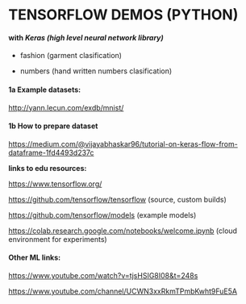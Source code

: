 # TENSORFLOW DEMOS (PYTHON)
#### with ***Keras (high level neural network library)***

- fashion (garment clasification)

- numbers (hand written numbers clasification)

#### 1a Example datasets: 
http://yann.lecun.com/exdb/mnist/

#### 1b How to prepare dataset
https://medium.com/@vijayabhaskar96/tutorial-on-keras-flow-from-dataframe-1fd4493d237c

**links to edu resources:**

https://www.tensorflow.org/

https://github.com/tensorflow/tensorflow (source, custom builds)

https://github.com/tensorflow/models (example models)

https://colab.research.google.com/notebooks/welcome.ipynb (cloud environment for experiments)

#### Other ML links:
https://www.youtube.com/watch?v=tjsHSIG8I08&t=248s

https://www.youtube.com/channel/UCWN3xxRkmTPmbKwht9FuE5A
